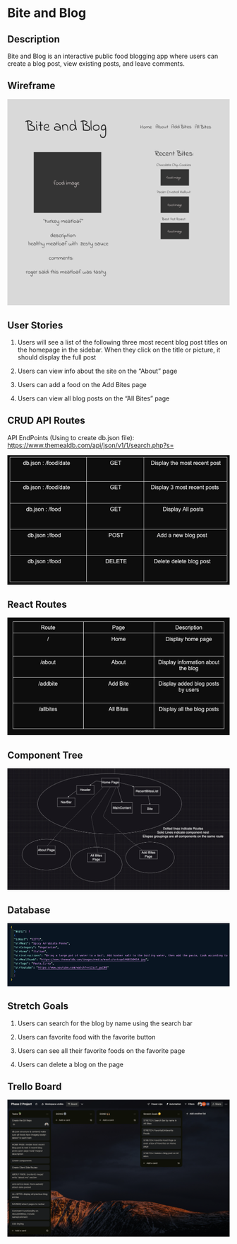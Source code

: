 # Bite and Blog
<!-- Headings -->
## Description

Bite and Blog is an interactive public food blogging app where users can create a blog post, view existing posts, and leave comments.

## Wireframe

![Wireframe](./planning/Wireframe.png)

## User Stories

1. Users will see a list of the following three most recent blog post titles on the homepage in the sidebar. When they click on the title or picture, it should display the full post

2. Users can view info about the site on the “About” page

3. Users can add a food on the Add Bites page

4. Users can view all blog posts on the “All Bites” page

## CRUD API Routes

API EndPoints (Using to create db.json file):
<https://www.themealdb.com/api/json/v1/1/search.php?s=>

![API EndPoints](./planning/API-EndPoints.png)

## React Routes

![ReactRoutes](./planning/ReactRoutes.png)

## Component Tree

![ComponentTree](./planning/ComponentTree.png)

## Database

![Database](./planning/Database.png)

## Stretch Goals

1. Users can search for the blog by name using the search bar

2. Users can favorite food with the favorite button

3. Users can see all their favorite foods on the favorite page

4. Users can delete a blog on the page

## Trello Board

![Trello Board](./planning/TrelloBoard.png)